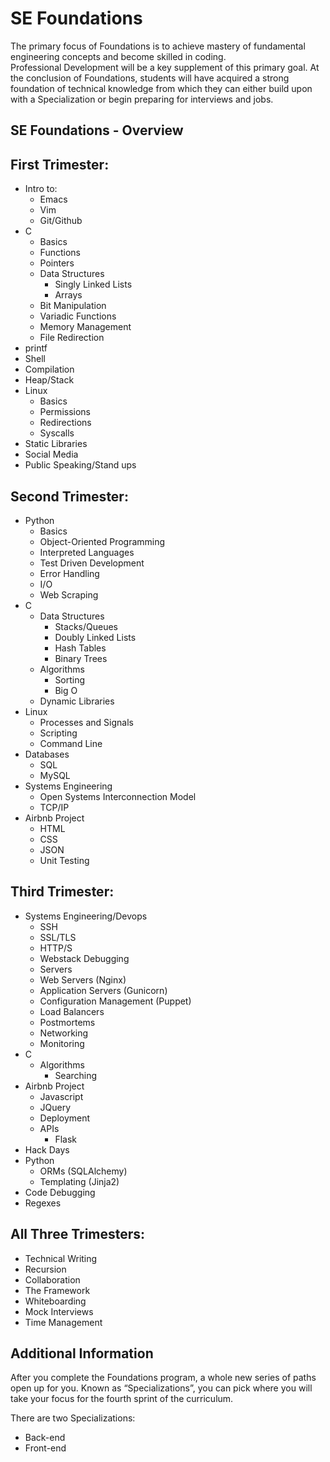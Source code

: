 # SE Foundations

The primary focus of Foundations is to achieve mastery of fundamental engineering concepts and become skilled in coding.  
Professional Development will be a key supplement of this primary goal. At the conclusion of Foundations, 
students will have acquired a strong foundation of technical knowledge from which they can either build 
upon with a Specialization or begin preparing for interviews and jobs.

## SE Foundations - Overview

## First Trimester:

- Intro to:
    - Emacs
    - Vim
    - Git/Github
- C
    - Basics
    - Functions
    - Pointers
    - Data Structures
        - Singly Linked Lists
        - Arrays
    - Bit Manipulation
    - Variadic Functions
    - Memory Management
    - File Redirection
- printf
- Shell
- Compilation
- Heap/Stack
- Linux
  - Basics
  - Permissions
  - Redirections
  - Syscalls
- Static Libraries
- Social Media
- Public Speaking/Stand ups
  
## Second Trimester:

- Python
    - Basics
    - Object-Oriented Programming
    - Interpreted Languages
    - Test Driven Development
    - Error Handling
    - I/O
    - Web Scraping
- C
    - Data Structures
        - Stacks/Queues
        - Doubly Linked Lists
        - Hash Tables
        - Binary Trees
    - Algorithms
        - Sorting
        - Big O
    - Dynamic Libraries
- Linux
    - Processes and Signals
    - Scripting
    - Command Line
- Databases
    - SQL
    - MySQL
- Systems Engineering
    - Open Systems Interconnection Model
    - TCP/IP
- Airbnb Project
    - HTML
    - CSS
    - JSON
    - Unit Testing

## Third Trimester:

- Systems Engineering/Devops
    - SSH
    - SSL/TLS
    - HTTP/S
    - Webstack Debugging
    - Servers
    - Web Servers (Nginx)
    - Application Servers (Gunicorn)
    - Configuration Management (Puppet)
    - Load Balancers
    - Postmortems
    - Networking
    - Monitoring
- C
    - Algorithms
        - Searching
- Airbnb Project
    - Javascript
    - JQuery
    - Deployment
    - APIs
        - Flask
- Hack Days
- Python
    - ORMs (SQLAlchemy)
    - Templating (Jinja2)
- Code Debugging
- Regexes

## All Three Trimesters:

- Technical Writing
- Recursion
- Collaboration
- The Framework
- Whiteboarding
- Mock Interviews
- Time Management

## Additional Information
After you complete the Foundations program, a whole new series of paths open up for you. Known as “Specializations”, you can pick where you will take your focus for the fourth sprint of the curriculum.

There are two Specializations:

- Back-end
- Front-end